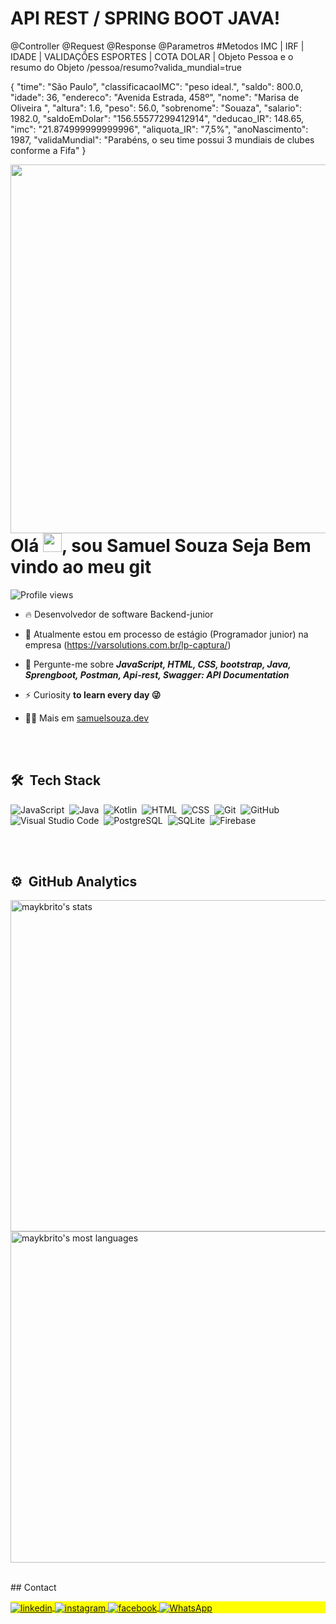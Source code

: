 # API REST / SPRING BOOT JAVA!
@Controller @Request @Response @Parametros 
#Metodos IMC | IRF | IDADE | VALIDAÇÔES ESPORTES | COTA DOLAR | 
Objeto Pessoa e o resumo do Objeto
/pessoa/resumo?valida_mundial=true

{
"time": "São Paulo",
"classificacaoIMC": "peso ideal.",
"saldo": 800.0,
"idade": 36,
"endereco": "Avenida Estrada, 458º",
"nome": "Marisa de Oliveira ",
"altura": 1.6,
"peso": 56.0,
"sobrenome": "Souaza",
"salario": 1982.0,
"saldoEmDolar": "156.55577299412914",
"deducao_IR": 148.65,
"imc": "21.874999999999996",
"aliquota_IR": "7,5%",
"anoNascimento": 1987,
"validaMundial": "Parabéns, o seu time possui 3 mundiais de clubes conforme a Fifa"
}

<img align="right" height="590em" src="https://raw.githubusercontent.com/gist/samuelwesleysouza/ede6236f3fa674eb24fa2d285d4fc615/raw/d05981075bc7d1ae800ee94a12c02b140bed9568/githubcard.svg"/>
<h1 align="left">Olá <img src="https://raw.githubusercontent.com/kaueMarques/kaueMarques/master/hi.gif" height="30px">, sou Samuel Souza Seja Bem vindo ao meu git</h1>
<p align="left"> <img src="https://komarev.com/ghpvc/?username=maykbrito&color=yellow" alt="Profile views" /> </p>

- 🔥 Desenvolvedor de software
  Backend-junior

- 🔭 Atualmente estou em processo de estágio (Programador junior) na empresa (https://varsolutions.com.br/lp-captura/)

- 💬 Pergunte-me sobre ***JavaScript, HTML, CSS, bootstrap, Java, Sprengboot, Postman, Api-rest, Swagger: API Documentation***

- ⚡ Curiosity **to learn every day 😜**

- 👨‍💻 Mais em  [samuelsouza.dev](https://samuelwesleysouza.github.io/Portfolio/)

<br><br>

## 🛠 &nbsp;Tech Stack

![JavaScript](https://img.shields.io/badge/-JavaScript-05122A?style=flat&logo=javascript)&nbsp;
![Java](https://img.shields.io/badge/-Java-05122A?style=flat&logo=java)&nbsp;
![Kotlin](https://img.shields.io/badge/-kotlin-05122A?style=flat&logo=kotlin)&nbsp;
![HTML](https://img.shields.io/badge/-HTML-05122A?style=flat&logo=HTML5)&nbsp;
![CSS](https://img.shields.io/badge/-CSS-05122A?style=flat&logo=CSS3&logoColor=1572B6)&nbsp;
![Git](https://img.shields.io/badge/-Git-05122A?style=flat&logo=git)&nbsp;
![GitHub](https://img.shields.io/badge/-GitHub-05122A?style=flat&logo=github)&nbsp;
![Visual Studio Code](https://img.shields.io/badge/-Visual%20Studio%20Code-05122A?style=flat&logo=visual-studio-code&logoColor=007ACC)&nbsp;
![PostgreSQL](https://img.shields.io/badge/-PostgreSQL-05122A?style=flat&logo=postgresql)&nbsp;
![SQLite](https://img.shields.io/badge/-SQLite-05122A?style=flat&logo=sqlite)&nbsp;
![Firebase](https://img.shields.io/badge/-firebase-05122A?style=flat&logo=firebase)&nbsp;

<br><br>

## ⚙️ &nbsp;GitHub Analytics

<p align="left">
<img width="530em" src="https://github-readme-stats.vercel.app/api?username=samuelwesleysouza&show_icons=true&theme=vision-friendly-dark" alt="maykbrito's stats"/>
<img width="530em" src="https://github-readme-stats.vercel.app/api/top-langs/?username=samuelwesleysouza&layout=compact&theme=vision-friendly-dark" alt="maykbrito's most languages"/>
</p>

<br>
## Contact

<p align="left" style="background:yellow">

<a href="https://www.linkedin.com/in/samuel-souza-423903219/" target="_blank">
  <img align="center" src="https://img.shields.io/badge/-samuelwesleysouza-05122A?style=flat&logo=linkedin" alt="linkedin"/>
</a>
<a href="https://www.instagram.com/samuelsouzaza/" target="_blank">
 <img align="center" src="https://img.shields.io/badge/-samuelsouza-05122A?style=flat&logo=instagram" alt="instagram"/>
</a>
<a href="https://www.facebook.com/samuelwesleey" target="_blank">
 <img align="center" src="https://img.shields.io/badge/-samuelsouza-05122A?style=flat&logo=facebook" alt="facebook"/>
</a>
 <a href="https://contate.me/samuelsouzadev" target="_blank">
 <img align="center" src="https://img.shields.io/badge/-samuelsouza-05122A?style=flat&logo=WhatsApp" alt="WhatsApp"/>
</a>
</p>
